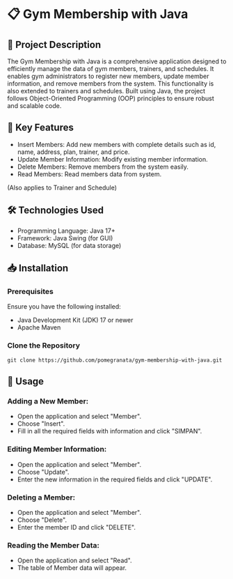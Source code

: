 # 📋 Gym Membership with Java

## 📖 Project Description
The Gym Membership with Java is a comprehensive application designed to efficiently manage the data of gym members, trainers, and schedules. It enables gym administrators to register new members, update member information, and remove members from the system. This functionality is also extended to trainers and schedules. Built using Java, the project follows Object-Oriented Programming (OOP) principles to ensure robust and scalable code.

## 🚀 Key Features
* Insert Members: Add new members with complete details such as id, name, address, plan, trainer, and price.
* Update Member Information: Modify existing member information.
* Delete Members: Remove members from the system easily.
* Read Members: Read members data from system.

(Also applies to Trainer and Schedule)

## 🛠️ Technologies Used
* Programming Language: Java 17+
* Framework: Java Swing (for GUI)
* Database: MySQL (for data storage)

## 📥 Installation
### Prerequisites
Ensure you have the following installed:

* Java Development Kit (JDK) 17 or newer
* Apache Maven


### Clone the Repository

```
git clone https://github.com/pomegranata/gym-membership-with-java.git
```

## 🚀 Usage

### Adding a New Member:
* Open the application and select "Member".
* Choose "Insert".
* Fill in all the required fields with information and click "SIMPAN".

### Editing Member Information:
* Open the application and select "Member".
* Choose "Update".
* Enter the new information in the required fields and click "UPDATE".

### Deleting a Member:
* Open the application and select "Member".
* Choose "Delete".
* Enter the member ID and click "DELETE".

### Reading the Member Data:
* Open the application and select "Read".
* The table of Member data will appear.
